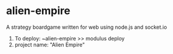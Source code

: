 # alien-empire
A strategy boardgame written for web using node.js and socket.io

1. To deploy: ~alien-empire >> modulus deploy
2. project name: "Alien Empire"
